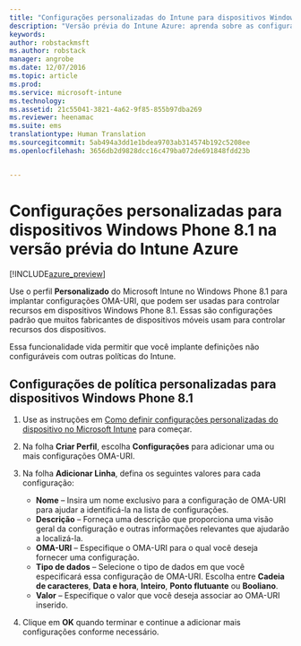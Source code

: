 ```yaml
---
title: "Configurações personalizadas do Intune para dispositivos Windows Phone 8.1 | Versão prévia do Intune Azure | Microsoft Docs"
description: "Versão prévia do Intune Azure: aprenda sobre as configurações que você pode usar em um perfil personalizado do Windows Phone 8.1."
keywords: 
author: robstackmsft
ms.author: robstack
manager: angrobe
ms.date: 12/07/2016
ms.topic: article
ms.prod: 
ms.service: microsoft-intune
ms.technology: 
ms.assetid: 21c55041-3821-4a62-9f85-855b97dba269
ms.reviewer: heenamac
ms.suite: ems
translationtype: Human Translation
ms.sourcegitcommit: 5ab494a3dd1e1bdea9703ab314574b192c5208ee
ms.openlocfilehash: 3656db2d9828dcc16c479ba072de691848fdd23b


---
```


# <a name="custom-settings-for-windows-phone-81-devices-in-intune-azure-preview"></a>Configurações personalizadas para dispositivos Windows Phone 8.1 na versão prévia do Intune Azure

[!INCLUDE[azure_preview](../includes/azure_preview.md)]

Use o perfil **Personalizado** do Microsoft Intune no Windows Phone 8.1 para implantar configurações OMA-URI, que podem ser usadas para controlar recursos em dispositivos Windows Phone 8.1. Essas são configurações padrão que muitos fabricantes de dispositivos móveis usam para controlar recursos dos dispositivos.

Essa funcionalidade vida permitir que você implante definições não configuráveis com outras políticas do Intune.

## <a name="custom-policy-settings-for-windows-phone-81-devices"></a>Configurações de política personalizadas para dispositivos Windows Phone 8.1

1. Use as instruções em [Como definir configurações personalizadas do dispositivo no Microsoft Intune](how-to-configure-custom-settings.md) para começar.
2. Na folha **Criar Perfil**, escolha **Configurações** para adicionar uma ou mais configurações OMA-URI.
3. Na folha **Adicionar Linha**, defina os seguintes valores para cada configuração:
    - **Nome** – Insira um nome exclusivo para a configuração de OMA-URI para ajudar a identificá-la na lista de configurações.
    - **Descrição** – Forneça uma descrição que proporciona uma visão geral da configuração e outras informações relevantes que ajudarão a localizá-la.
    - **OMA-URI** – Especifique o OMA-URI para o qual você deseja fornecer uma configuração.
    - **Tipo de dados** – Selecione o tipo de dados em que você especificará essa configuração de OMA-URI. Escolha entre **Cadeia de caracteres**, **Data e hora**, **Inteiro**, **Ponto flutuante** ou **Booliano**.
    - **Valor** – Especifique o valor que você deseja associar ao OMA-URI inserido.

4. Clique em **OK** quando terminar e continue a adicionar mais configurações conforme necessário.



<!--HONumber=Feb17_HO1-->


